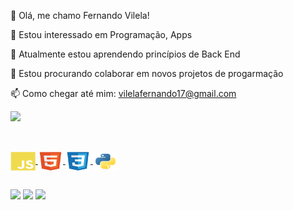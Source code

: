 👋 Olá, me chamo Fernando Vilela!

👀 Estou interessado em Programação, Apps

🌱 Atualmente estou aprendendo princípios de Back End 

💞️ Estou procurando colaborar em novos projetos de progarmação

📫 Como chegar até mim: vilelafernando17@gmail.com

  <div align="side">
  <a href="https://vmafer">
  <img height="180em" src="https://github-readme-stats.vercel.app/api?username=vmafer&show_icons=true&theme=dark&include_all_commits=true&count_private=true"/>
  </div>
  
  ##
  
  <div style="display: inline_block"><br>
  <img align="center" alt="vmafer-Js" height="30" width="40" src="https://raw.githubusercontent.com/devicons/devicon/master/icons/javascript/javascript-plain.svg">
  <img align="center" alt="vmafer-HTML" height="30" width="40" src="https://raw.githubusercontent.com/devicons/devicon/master/icons/html5/html5-original.svg">
  <img align="center" alt="vmafer-CSS" height="30" width="40" src="https://raw.githubusercontent.com/devicons/devicon/master/icons/css3/css3-original.svg">
  <img align="center" alt="vma-Python" height="30" width="40" src="https://raw.githubusercontent.com/devicons/devicon/master/icons/python/python-original.svg">
  </div>
       
 ##
              
 <div> 
 <a href="https://instagram.com/vilelafernando_/" target="_blank"><img src="https://img.shields.io/badge/-Instagram-%23E4405F?style=for-the-badge&logo=instagram&logoColor=white" target="_blank"></a>
 <a href = "mailto:vilelafernando17@gmail.com"><img src="https://img.shields.io/badge/-Gmail-%23333?style=for-the-badge&logo=gmail&logoColor=white" target="_blank"></a>
 <a href="https://www.linkedin.com/in/fernando-vilela-de-miranda-albuquerque-21b459127/" target="_blank"><img src="https://img.shields.io/badge/-LinkedIn-%230077B5?style=for-the-badge&logo=linkedin&logoColor=white" target="_blank"></a> 
</div>
  
##

       
